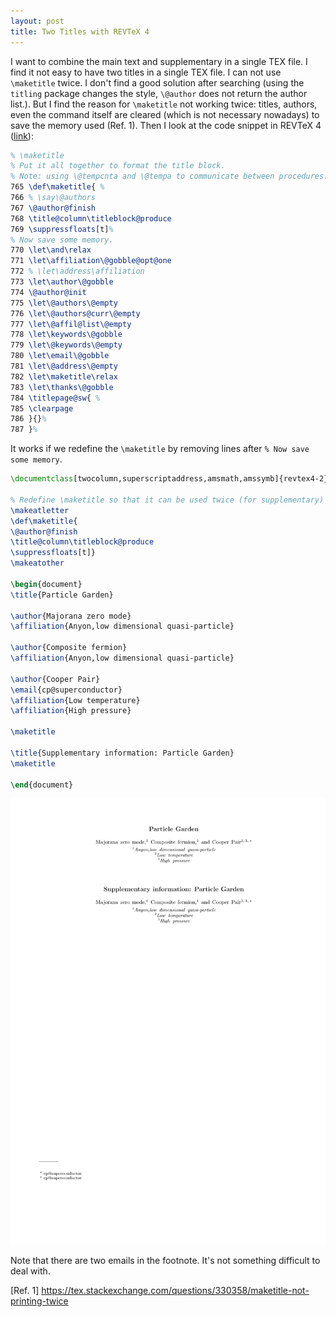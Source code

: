 ```yaml
---
layout: post
title: Two Titles with REVTeX 4
---
```


I want to combine the main text and supplementary in a single TEX file. I find it not easy to have two titles in a single TEX file. I can not use `\maketitle` twice. I don't find a good solution after searching (using the `titling` package changes the style, `\@author` does not return the author list.). But I find the reason for `\maketitle` not working twice: titles, authors, even the command itself are cleared (which is not necessary nowadays) to save the memory used (Ref. 1). Then I look at the code snippet in REVTeX 4 ([link](http://tph.tuwien.ac.at/~svozil/publ/revtex4.pdf)):

```latex
% \maketitle
% Put it all together to format the title block.
% Note: using \@tempcnta and \@tempa to communicate between procedures.
765 \def\maketitle{ %
766 % \say\@authors
767 \@author@finish
768 \title@column\titleblock@produce
769 \suppressfloats[t]%
% Now save some memory.
770 \let\and\relax
771 \let\affiliation\@gobble@opt@one
772 % \let\address\affiliation
773 \let\author\@gobble
774 \@author@init
775 \let\@authors\@empty
776 \let\@authors@curr\@empty
777 \let\@affil@list\@empty
778 \let\keywords\@gobble
779 \let\@keywords\@empty
780 \let\email\@gobble
781 \let\@address\@empty
782 \let\maketitle\relax
783 \let\thanks\@gobble
784 \titlepage@sw{ %
785 \clearpage
786 }{}%
787 }%

```

It works if we redefine the `\maketitle` by removing lines after `% Now save some memory`.

```latex
\documentclass[twocolumn,superscriptaddress,amsmath,amssymb]{revtex4-2}

% Redefine \maketitle so that it can be used twice (for supplementary)
\makeatletter
\def\maketitle{
\@author@finish
\title@column\titleblock@produce
\suppressfloats[t]}
\makeatother

\begin{document}
\title{Particle Garden}

\author{Majorana zero mode}
\affiliation{Anyon,low dimensional quasi-particle}

\author{Composite fermion}
\affiliation{Anyon,low dimensional quasi-particle}

\author{Cooper Pair}
\email{cp@superconductor}
\affiliation{Low temperature}
\affiliation{High pressure}

\maketitle

\title{Supplementary information: Particle Garden}
\maketitle

\end{document}
```

![](/images/twotitles.png)

Note that there are two emails in the footnote. It's not something difficult to deal with.

[Ref. 1] https://tex.stackexchange.com/questions/330358/maketitle-not-printing-twice
